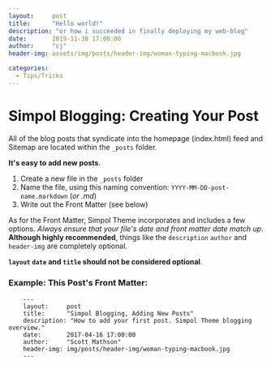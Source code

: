 ```yaml
---
layout:     post
title:      "Hello world!"
description: "or how i succeeded in finally deploying my web-blog"
date:       2019-11-30 17:00:00
author:     "cj"
header-img: assets/img/posts/header-img/woman-typing-macbook.jpg

categories:
  - Tips/Tricks
---
```


# Simpol Blogging: Creating Your Post

All of the blog posts that syndicate into the homepage (index.html) feed and Sitemap are located within the `_posts` folder.

**It's easy to add new posts**.

1. Create a new file in the `_posts` folder
2. Name the file, using this naming convention: `YYYY-MM-DD-post-name.markdown` (_or .md_)
3. Write out the Front Matter (see below)

As for the Front Matter, Simpol Theme incorporates and includes a few options. _Always ensure that your file's date and front matter date match up_. **Although highly recommended**, things like the `description` `author` and `header-img` are completely optional.

**`layout` `date` and `title` should not be considered optional**.

### Example: This Post's Front Matter:

```
	---
	layout:     post
	title:      "Simpol Blogging, Adding New Posts"
	description: "How to add your first post. Simpol Theme blogging overview."
	date:       2017-04-16 17:00:00
	author:     "Scott Mathson"
	header-img: img/posts/header-img/woman-typing-macbook.jpg
	---
```
